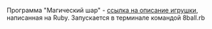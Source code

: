 Программа "Магический шар" - [ссылка на описание игрушки](https://ru.wikipedia.org/wiki/Magic_8_ball), написанная на Ruby.
Запускается в терминале командой 8ball.rb
